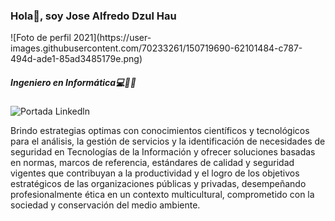 <h3>Hola👋, soy Jose Alfredo Dzul Hau</h3>
<div>
![Foto de perfil 2021](https://user-images.githubusercontent.com/70233261/150719690-62101484-c787-494d-ade1-85ad3485179e.png)

</div>

<h5>Ingeniero en Informática💻👨‍💻</h5>

![Portada Linkedln](https://user-images.githubusercontent.com/70233261/150719042-2c9a2eb8-3c69-4ef0-bf56-d1b2286568dd.png)


<p>Brindo estrategias optimas con conocimientos científicos y tecnológicos para el análisis, la gestión de servicios y la identificación de necesidades de seguridad en Tecnologías de la Información y ofrecer soluciones basadas en normas, marcos de referencia, estándares de calidad y seguridad vigentes que contribuyan a la productividad y el logro de los objetivos estratégicos de las organizaciones públicas y privadas, desempeñando profesionalmente ética en un contexto multicultural, comprometido con la sociedad y conservación del medio ambiente. </p>
<BR>


  


<!--
**JAlfredoDzulHau/JAlfredoDzulHau** is a ✨ _special_ ✨ repository because its `README.md` (this file) appears on your GitHub profile.

Here are some ideas to get you started:

- 🔭 I’m currently working on ...
- 🌱 I’m currently learning ...
- 👯 I’m looking to collaborate on ...
- 🤔 I’m looking for help with ...
- 💬 Ask me about ...
- 📫 How to reach me: ...
- 😄 Pronouns: ...
- ⚡ Fun fact: ...
-->

